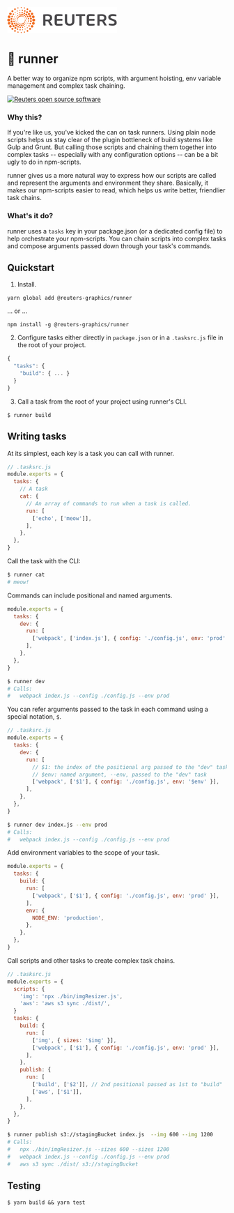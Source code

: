 ![](badge.svg)

# 🏃 runner ‍

A better way to organize npm scripts, with argument hoisting, env variable management and complex task chaining.

[![Reuters open source software](https://badgen.net/badge/Reuters/open%20source/?color=ff8000)](https://github.com/reuters-graphics/)

### Why this?

If you're like us, you've kicked the can on task runners. Using plain node scripts helps us stay clear of the plugin bottleneck of build systems like Gulp and Grunt. But calling those scripts and chaining them together into complex tasks -- especially with any configuration options -- can be a bit ugly to do in npm-scripts.

runner gives us a more natural way to express how our scripts are called and represent the arguments and environment they share. Basically, it makes our npm-scripts easier to read, which helps us write better, friendlier task chains.

### What's it do?

runner uses a `tasks` key in your package.json (or a dedicated config file) to help orchestrate your npm-scripts. You can chain scripts into complex tasks and compose arguments passed down through your task's commands.

## Quickstart

1. Install.

  ```
  yarn global add @reuters-graphics/runner
  ```
  ... or ...

  ```
  npm install -g @reuters-graphics/runner
  ```

2. Configure tasks either directly in `package.json` or in a `.tasksrc.js` file in the root of your project.

  ```javascript
  {
    "tasks": {
      "build": { ... }
    }
  }
  ```

3. Call a task from the root of your project using runner's CLI.

  ```
  $ runner build
  ```

## Writing tasks

At its simplest, each key is a task you can call with runner.

```javascript
// .tasksrc.js
module.exports = {
  tasks: {
    // A task
    cat: {
      // An array of commands to run when a task is called.
      run: [
        ['echo', ['meow']],
      ],
    },
  },
}
```

Call the task with the CLI:

```bash
$ runner cat
# meow!
```

Commands can include positional and named arguments.

```javascript
module.exports = {
  tasks: {
    dev: {
      run: [
        ['webpack', ['index.js'], { config: './config.js', env: 'prod' }],
      ],
    },
  },
}
```

```bash
$ runner dev
# Calls:
#   webpack index.js --config ./config.js --env prod
```

You can refer arguments passed to the task in each command using a special notation, `$`.

```javascript
// .tasksrc.js
module.exports = {
  tasks: {
    dev: {
      run: [
        // $1: the index of the positional arg passed to the "dev" task
        // $env: named argument, --env, passed to the "dev" task
        ['webpack', ['$1'], { config: './config.js', env: '$env' }],
      ],
    },
  },
}
```

```bash
$ runner dev index.js --env prod
# Calls:
#   webpack index.js --config ./config.js --env prod
```

Add environment variables to the scope of your task.

```javascript
module.exports = {
  tasks: {
    build: {
      run: [
        ['webpack', ['$1'], { config: './config.js', env: 'prod' }],
      ],
      env: {
        NODE_ENV: 'production',
      },
    },
  },
}
```

Call scripts and other tasks to create complex task chains.

```javascript
// .tasksrc.js
module.exports = {
  scripts: {
    'img': 'npx ./bin/imgResizer.js',
    'aws': 'aws s3 sync ./dist/',
  }
  tasks: {
    build: {
      run: [
        ['img', { sizes: '$img' }],
        ['webpack', ['$1'], { config: './config.js', env: 'prod' }],
      ],
    },
    publish: {
      run: [
        ['build', ['$2']], // 2nd positional passed as 1st to "build"
        ['aws', ['$1']],
      ],
    },
  },
}
```

```bash
$ runner publish s3://stagingBucket index.js  --img 600 --img 1200
# Calls:
#   npx ./bin/imgResizer.js --sizes 600 --sizes 1200
#   webpack index.js --config ./config.js --env prod
#   aws s3 sync ./dist/ s3://stagingBucket
```

## Testing

```
$ yarn build && yarn test
```
